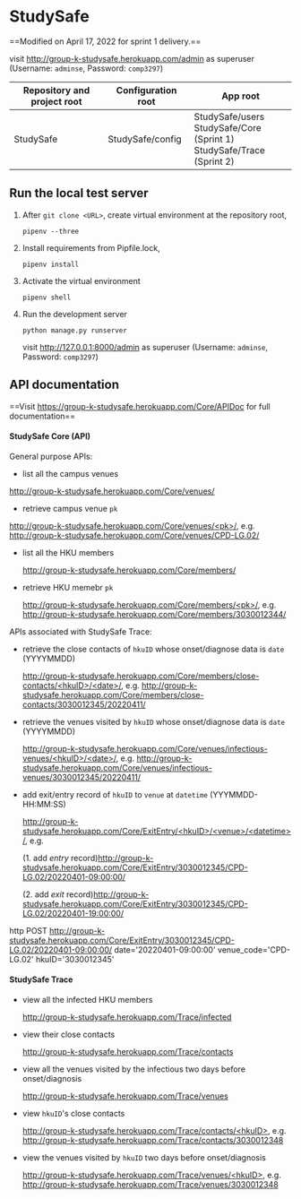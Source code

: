 # StudySafe

==Modified on April 17, 2022 for sprint 1 delivery.==

visit http://group-k-studysafe.herokuapp.com/admin as superuser (Username: `adminse`, Password: `comp3297`)

| Repository and project root | Configuration root | App root                                                     |
| --------------------------- | ------------------ | ------------------------------------------------------------ |
| StudySafe                   | StudySafe/config   | StudySafe/users<br>StudySafe/Core (Sprint 1)<br>StudySafe/Trace (Sprint 2) |

## Run the local test server

1. After `git clone <URL>`, create virtual environment at the repository root, <br>

   ```shell
   pipenv --three
   ```

2. Install requirements from Pipfile.lock,

   ```shell
   pipenv install
   ```

3. Activate the virtual environment

   ``` shell
   pipenv shell
   ```

4. Run the development server

   ```shell
   python manage.py runserver
   ```

   visit http://127.0.0.1:8000/admin as superuser (Username: `adminse`, Password: `comp3297`)
   

## API documentation

<!--- ==Visit http://127.0.0.1:8000/Core/APIDoc for full documentation== --->

==Visit https://group-k-studysafe.herokuapp.com/Core/APIDoc for full documentation==

#### StudySafe Core (API)

General purpose APIs:

 - list all the campus venues

  <!--- http://127.0.0.1:8000/Core/venues/ --->

  http://group-k-studysafe.herokuapp.com/Core/venues/

 - retrieve campus venue `pk`
   

  <!--- [http://127.0.0.1:8000/Core/venues/<pk\>/](), e.g. http://127.0.0.1:8000/Core/venues/CPD-LG.02/ --->

  [http://group-k-studysafe.herokuapp.com/Core/venues/<pk\>/](), e.g. http://group-k-studysafe.herokuapp.com/Core/venues/CPD-LG.02/


 - list all the HKU members
   
   <!--- http://127.0.0.1:8000/Core/members/ --->
   
   http://group-k-studysafe.herokuapp.com/Core/members/


 - retrieve HKU memebr `pk`

   <!--- [http://127.0.0.1:8000/Core/members/<pk\>/](), e.g. http://127.0.0.1:8000/Core/members/3030012344/ --->

   [http://group-k-studysafe.herokuapp.com/Core/members/<pk\>/](), e.g. http://group-k-studysafe.herokuapp.com/Core/members/3030012344/


APIs associated with StudySafe Trace:

 - retrieve the close contacts of `hkuID` whose onset/diagnose data is `date` (YYYYMMDD)
   
   <!--- [http://127.0.0.1:8000/Core/members/close-contacts/<hkuID\>/<date\>/](), e.g. http://127.0.0.1:8000/Core/members/close-contacts/3030012345/20220411/ --->
   
   [http://group-k-studysafe.herokuapp.com/Core/members/close-contacts/<hkuID\>/<date\>/](), e.g. http://group-k-studysafe.herokuapp.com/Core/members/close-contacts/3030012345/20220411/
   
 - retrieve the venues visited by `hkuID` whose onset/diagnose data is `date` (YYYYMMDD)
   
   <!--- [http://127.0.0.1:8000/Core/venues/infectious-venues/<hkuID\>/<date\>/](), e.g. http://127.0.0.1:8000/Core/venues/infectious-venues/3030012345/20220411/ --->
   
   [http://group-k-studysafe.herokuapp.com/Core/venues/infectious-venues/<hkuID\>/<date\>/](), e.g. http://group-k-studysafe.herokuapp.com/Core/venues/infectious-venues/3030012345/20220411/
   
 - add exit/entry record of `hkuID` to `venue` at `datetime` (YYYMMDD-HH:MM:SS)
   
   <!--- [http://127.0.0.1:8000/Core/ExitEntry/<hkuID\>/<venue\>/<datetime\>/](), e.g. --->
   
   <!--- (1. add entry record)http://127.0.0.1:8000/Core/ExitEntry/3030012345/CPD-LG.02/20220401-09:00:00/ --->
   
   <!--- (2. add exit record)http://127.0.0.1:8000/Core/ExitEntry/3030012345/CPD-LG.02/20220401-19:00:00/ --->
   
   [http://group-k-studysafe.herokuapp.com/Core/ExitEntry/<hkuID\>/<venue\>/<datetime\>/](), e.g. 
   
   (1. add *entry* record)http://group-k-studysafe.herokuapp.com/Core/ExitEntry/3030012345/CPD-LG.02/20220401-09:00:00/
   
   (2. add *exit* record)http://group-k-studysafe.herokuapp.com/Core/ExitEntry/3030012345/CPD-LG.02/20220401-19:00:00/

http POST http://group-k-studysafe.herokuapp.com/Core/ExitEntry/3030012345/CPD-LG.02/20220401-09:00:00/ date='20220401-09:00:00' venue_code='CPD-LG.02' hkuID='3030012345'

#### StudySafe Trace
 - view all the infected HKU members

   <!--- http://localhost:8000/Trace/infected --->

   http://group-k-studysafe.herokuapp.com/Trace/infected

 - view their close contacts
   
   <!--- http://localhost:8000/Trace/contacts -->
   
   http://group-k-studysafe.herokuapp.com/Trace/contacts
   
 - view all the venues visited by the infectious two days before onset/diagnosis
   
   <!--- http://localhost:8000/Trace/venues --->
   
   http://group-k-studysafe.herokuapp.com/Trace/venues
   
 - view `hkuID`'s close contacts
   
   <!--- [http://localhost:8000/Trace/contacts/<hkuID\>](), e.g. http://localhost:8000/Trace/contacts/3030012348 --->
   
   [http://group-k-studysafe.herokuapp.com/Trace/contacts/<hkuID\>](), e.g. http://group-k-studysafe.herokuapp.com/Trace/contacts/3030012348
   
 - view the venues visited by `hkuID` two days before onset/diagnosis
   
   <!--- [http://localhost:8000/Trace/venues/<hkuID\>](), e.g. http://localhost:8000/Trace/venues/3030012348 --->
   
   [http://group-k-studysafe.herokuapp.com/Trace/venues/<hkuID\>](), e.g. http://group-k-studysafe.herokuapp.com/Trace/venues/3030012348
